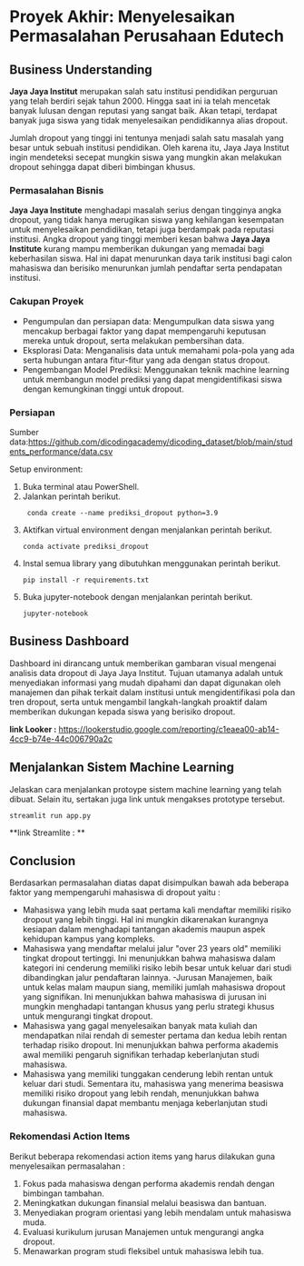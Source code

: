 # Proyek Akhir: Menyelesaikan Permasalahan Perusahaan Edutech

## Business Understanding
**Jaya Jaya Institut** merupakan salah satu institusi pendidikan perguruan yang telah berdiri sejak tahun 2000. Hingga saat ini ia telah mencetak banyak lulusan dengan reputasi yang sangat baik. Akan tetapi, terdapat banyak juga siswa yang tidak menyelesaikan pendidikannya alias dropout.

Jumlah dropout yang tinggi ini tentunya menjadi salah satu masalah yang besar untuk sebuah institusi pendidikan. Oleh karena itu, Jaya Jaya Institut ingin mendeteksi secepat mungkin siswa yang mungkin akan melakukan dropout sehingga dapat diberi bimbingan khusus.

### Permasalahan Bisnis
**Jaya Jaya Institute** menghadapi masalah serius dengan tingginya angka dropout, yang tidak hanya merugikan siswa yang kehilangan kesempatan untuk menyelesaikan pendidikan, tetapi juga berdampak pada reputasi institusi. Angka dropout yang tinggi memberi kesan bahwa **Jaya Jaya Institute** kurang mampu memberikan dukungan yang memadai bagi keberhasilan siswa. Hal ini dapat menurunkan daya tarik institusi bagi calon mahasiswa dan berisiko menurunkan jumlah pendaftar serta pendapatan institusi.

### Cakupan Proyek
- Pengumpulan dan persiapan data: Mengumpulkan data siswa yang mencakup berbagai faktor yang dapat mempengaruhi keputusan mereka untuk dropout, serta melakukan pembersihan data.
- Eksplorasi Data: Menganalisis data untuk memahami pola-pola yang ada serta hubungan antara fitur-fitur yang ada dengan status dropout.
- Pengembangan Model Prediksi: Menggunakan teknik machine learning untuk membangun model prediksi yang dapat mengidentifikasi siswa dengan kemungkinan tinggi untuk dropout.

### Persiapan

Sumber data:https://github.com/dicodingacademy/dicoding_dataset/blob/main/students_performance/data.csv

Setup environment:
1. Buka terminal atau PowerShell.
2. Jalankan perintah berikut.
    ```
     conda create --name prediksi_dropout python=3.9
    ```
3. Aktifkan virtual environment dengan menjalankan perintah berikut.
    ```
    conda activate prediksi_dropout
    ```
4. Instal semua library yang dibutuhkan menggunakan perintah berikut.
    ```
   pip install -r requirements.txt
    ```
5. Buka jupyter-notebook dengan menjalankan perintah berikut.
    ```
    jupyter-notebook
    ```
## Business Dashboard
Dashboard ini dirancang untuk memberikan gambaran visual mengenai analisis data dropout di Jaya Jaya Institut. Tujuan utamanya adalah untuk menyediakan informasi yang mudah dipahami dan dapat digunakan oleh manajemen dan pihak terkait dalam institusi untuk mengidentifikasi pola dan tren dropout, serta untuk mengambil langkah-langkah proaktif dalam memberikan dukungan kepada siswa yang berisiko dropout.

**link Looker :** https://lookerstudio.google.com/reporting/c1eaea00-ab14-4cc9-b74e-44c006790a2c

## Menjalankan Sistem Machine Learning
Jelaskan cara menjalankan protoype sistem machine learning yang telah dibuat. Selain itu, sertakan juga link untuk mengakses prototype tersebut.

```
streamlit run app.py
```
**link Streamlite : **
## Conclusion
Berdasarkan permasalahan diatas dapat disimpulkan bawah ada beberapa faktor yang mempengaruhi mahasiswa di dropout yaitu :
- Mahasiswa yang lebih muda saat pertama kali mendaftar memiliki risiko dropout yang lebih tinggi. Hal ini mungkin dikarenakan kurangnya kesiapan dalam menghadapi tantangan akademis maupun aspek kehidupan kampus yang kompleks.
- Mahasiswa yang mendaftar melalui jalur "over 23 years old" memiliki tingkat dropout tertinggi. Ini menunjukkan bahwa mahasiswa dalam kategori ini cenderung memiliki risiko lebih besar untuk keluar dari studi dibandingkan jalur pendaftaran lainnya.
-Jurusan Manajemen, baik untuk kelas malam maupun siang, memiliki jumlah mahasiswa dropout yang signifikan. Ini menunjukkan bahwa mahasiswa di jurusan ini mungkin menghadapi tantangan khusus yang perlu strategi khusus untuk mengurangi tingkat dropout.
- Mahasiswa yang gagal menyelesaikan banyak mata kuliah dan mendapatkan nilai rendah di semester pertama dan kedua lebih rentan terhadap risiko dropout. Ini menunjukkan bahwa performa akademis awal memiliki pengaruh signifikan terhadap keberlanjutan studi mahasiswa.
- Mahasiswa yang memiliki tunggakan cenderung lebih rentan untuk keluar dari studi. Sementara itu, mahasiswa yang menerima beasiswa memiliki risiko dropout yang lebih rendah, menunjukkan bahwa dukungan finansial dapat membantu menjaga keberlanjutan studi mahasiswa.


### Rekomendasi Action Items
Berikut beberapa rekomendasi action items yang harus dilakukan guna menyelesaikan permasalahan :

1. Fokus pada mahasiswa dengan performa akademis rendah dengan bimbingan tambahan.
2. Meningkatkan dukungan finansial melalui beasiswa dan bantuan.
3. Menyediakan program orientasi yang lebih mendalam untuk mahasiswa muda.
4. Evaluasi kurikulum jurusan Manajemen untuk mengurangi angka dropout.
5. Menawarkan program studi fleksibel untuk mahasiswa lebih tua.
